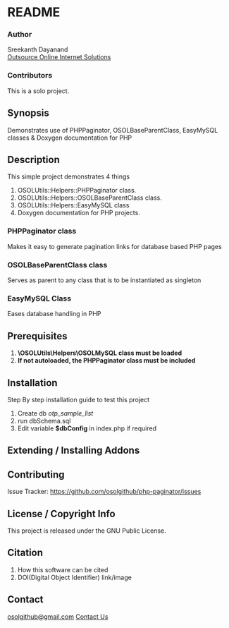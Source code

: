 # README

### Author

Sreekanth Dayanand <br />
[Outsource Online Internet Solutions](http://www.outsource-online.net/)

### Contributors

This is a solo project.

## Synopsis

Demonstrates use of PHPPaginator, OSOLBaseParentClass, EasyMySQL classes &amp; Doxygen documentation for PHP

## Description
This simple project demonstrates 4 things
1. OSOLUtils::Helpers::PHPPaginator class.
2. OSOLUtils::Helpers::OSOLBaseParentClass class.
3. OSOLUtils::Helpers::EasyMySQL class
4. Doxygen documentation for PHP projects.
### PHPPaginator class

Makes it easy to generate pagination links for database based PHP pages

### OSOLBaseParentClass class

Serves as parent to any class that is to be instantiated as singleton

### EasyMySQL Class

Eases database handling in PHP


## Prerequisites
1. **\OSOLUtils\Helpers\OSOLMySQL class must be loaded**
2. **If not autoloaded, the PHPPaginator class must be included**


## Installation
Step By step installation guide to test this project
1. Create db *otp_sample_list*
2. run dbSchema.sql
5. Edit variable **$dbConfig** in index.php if required

## Extending / Installing Addons

## Contributing
Issue Tracker: <https://github.com/osolgithub/php-paginator/issues>

## License / Copyright Info
This project is released under the GNU Public License.

## Citation
1. How this software can be cited
2. DOI(Digital Object Identifier) link/image

## Contact
osolgithub@gmail.com
[Contact Us](https://outsource-online.net/contact-us.html)

